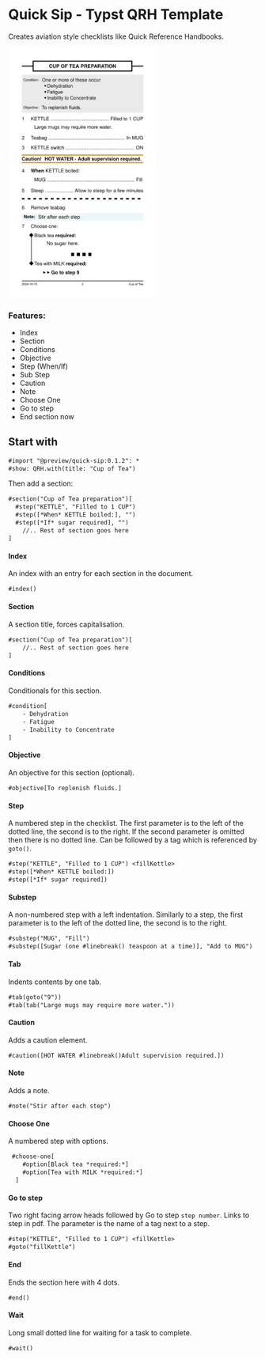 # Quick Sip - Typst QRH Template

Creates aviation style checklists like Quick Reference Handbooks.

<img src="thumbnail.png" width="300">

### Features:

- Index
- Section
- Conditions
- Objective
- Step (When/If)
- Sub Step
- Caution
- Note
- Choose One
- Go to step
- End section now

## Start with

```typst
#import "@preview/quick-sip:0.1.2": *
#show: QRH.with(title: "Cup of Tea")
```

Then add a section:

```typst
#section("Cup of Tea preparation")[
  #step("KETTLE", "Filled to 1 CUP")
  #step([*When* KETTLE boiled:], "")
  #step([*If* sugar required], "")
    //.. Rest of section goes here
]
```

#### Index

An index with an entry for each section in the document.

```typst
#index()
```

#### Section

A section title, forces capitalisation.

```typst
#section("Cup of Tea preparation")[
    //.. Rest of section goes here
]
```

#### Conditions

Conditionals for this section.

```typst
#condition[
    - Dehydration
    - Fatigue
    - Inability to Concentrate
]
```

#### Objective

An objective for this section (optional).

```typst
#objective[To replenish fluids.]
```

#### Step

A numbered step in the checklist. The first parameter is to the left of the dotted line, the second is to the right. If the second parameter is omitted then there is no dotted line. Can be followed by a tag which is referenced by `goto()`.

```typst
#step("KETTLE", "Filled to 1 CUP") <fillKettle>
#step([*When* KETTLE boiled:])
#step([*If* sugar required])
```

#### Substep

A non-numbered step with a left indentation. Similarly to a step, the first parameter is to the left of the dotted line, the second is to the right.

```typst
#substep("MUG", "Fill")
#substep([Sugar (one #linebreak() teaspoon at a time)], "Add to MUG")
```

#### Tab

Indents contents by one tab.

```typst
#tab(goto("9"))
#tab(tab("Large mugs may require more water."))
```

#### Caution

Adds a caution element.

```typst
#caution([HOT WATER #linebreak()Adult supervision required.])
```

#### Note

Adds a note.

```typst
#note("Stir after each step")
```

#### Choose One

A numbered step with options.

```typst
 #choose-one[
    #option[Black tea *required:*]
    #option[Tea with MILK *required:*]
  ]
```

#### Go to step

Two right facing arrow heads followed by Go to step `step number`. Links to step in pdf. The parameter is the name of a tag next to a step.

```typst
#step("KETTLE", "Filled to 1 CUP") <fillKettle>
#goto("fillKettle")
```

#### End

Ends the section here with 4 dots.

```typst
#end()
```

#### Wait

Long small dotted line for waiting for a task to complete.

```typst
#wait()
```
